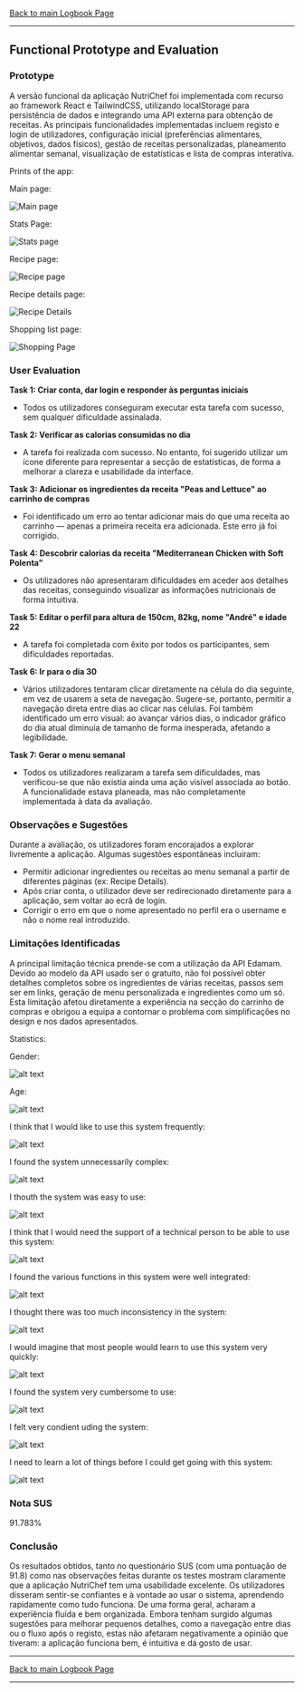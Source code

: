 [Back to main Logbook Page](../hci_logbook.md)

---

## Functional Prototype and Evaluation

### Prototype

A versão funcional da aplicação NutriChef foi implementada com recurso ao framework React e TailwindCSS, utilizando localStorage para persistência de dados e integrando uma API externa para obtenção de receitas. As principais funcionalidades implementadas incluem registo e login de utilizadores, configuração inicial (preferências alimentares, objetivos, dados físicos), gestão de receitas personalizadas, planeamento alimentar semanal, visualização de estatísticas e lista de compras interativa.

Prints of the app:

Main page:

![Main page](mainPage.png)

Stats Page:

![Stats page](statsPage.png)

Recipe page:

![Recipe page](recipePage.png)

Recipe details page:

![Recipe Details](recipeDetails.png)

Shopping list page:

![Shopping Page](shoppingPage.png)

### User Evaluation

**Task 1: Criar conta, dar login e responder às perguntas iniciais**

* Todos os utilizadores conseguiram executar esta tarefa com sucesso, sem qualquer dificuldade assinalada.

**Task 2: Verificar as calorias consumidas no dia**

* A tarefa foi realizada com sucesso. No entanto, foi sugerido utilizar um ícone diferente para representar a secção de estatísticas, de forma a melhorar a clareza e usabilidade da interface.

**Task 3: Adicionar os ingredientes da receita "Peas and Lettuce" ao carrinho de compras**

* Foi identificado um erro ao tentar adicionar mais do que uma receita ao carrinho — apenas a primeira receita era adicionada. Este erro já foi corrigido.

**Task 4: Descobrir calorias da receita "Mediterranean Chicken with Soft Polenta"**

* Os utilizadores não apresentaram dificuldades em aceder aos detalhes das receitas, conseguindo visualizar as informações nutricionais de forma intuitiva.

**Task 5: Editar o perfil para altura de 150cm, 82kg, nome "André" e idade 22**

* A tarefa foi completada com êxito por todos os participantes, sem dificuldades reportadas.

**Task 6: Ir para o dia 30**

* Vários utilizadores tentaram clicar diretamente na célula do dia seguinte, em vez de usarem a seta de navegação. Sugere-se, portanto, permitir a navegação direta entre dias ao clicar nas células. Foi também identificado um erro visual: ao avançar vários dias, o indicador gráfico do dia atual diminuía de tamanho de forma inesperada, afetando a legibilidade.

**Task 7: Gerar o menu semanal**

* Todos os utilizadores realizaram a tarefa sem dificuldades, mas verificou-se que não existia ainda uma ação visível associada ao botão. A funcionalidade estava planeada, mas não completamente implementada à data da avaliação.

### Observações e Sugestões

Durante a avaliação, os utilizadores foram encorajados a explorar livremente a aplicação. Algumas sugestões espontâneas incluíram:

* Permitir adicionar ingredientes ou receitas ao menu semanal a partir de diferentes páginas (ex: Recipe Details).
* Após criar conta, o utilizador deve ser redirecionado diretamente para a aplicação, sem voltar ao ecrã de login.
* Corrigir o erro em que o nome apresentado no perfil era o username e não o nome real introduzido.

### Limitações Identificadas

A principal limitação técnica prende-se com a utilização da API Edamam. Devido ao modelo da API usado ser o gratuito, não foi possível obter detalhes completos sobre os ingredientes de várias receitas, passos sem ser em links, geração de menu personalizada e ingredientes como um só. Esta limitação afetou diretamente a experiência na secção do carrinho de compras e obrigou a equipa a contornar o problema com simplificações no design e nos dados apresentados.

Statistics:

Gender:

![alt text](gender.png)

Age:

![alt text](age.png)

I think  that I would like to use this system frequently:

![alt text](<i think that i would like to use this system frequently.png>)

I found the system unnecessarily complex:

![alt text](<i found the system unnecessarily complex.jpg>)

I thouth the system was easy to use:

![alt text](<i thouth the system was easy to use.jpg>)

I think that I would need the support of a technical person to be able to use this system:

![alt text](<i think that i would need the support of a technical person to be abel to use this system.jpg>)

I found the various functions in this system were well integrated:

![alt text](<i found the various functions in this system were well integrated.jpg>)

I thought there was too much inconsistency in the system:

![alt text](<i thought there was too much inconsistency in the system.jpg>)

I would imagine that most people would learn to use this system very quickly:

![alt text](<i would imagine that most people would learn to use this system very quickly.png>)

I found the system very cumbersome to use:

![alt text](<i found the system very cumbersome to use.png>)

I felt very condient uding the system:

![alt text](<i felt very condient uding the system.png>)

I need to learn a lot of things before I could get going with this system:

![alt text](<i need to learn a lot of things before i could get going with this system.png>)

### Nota SUS

91.783%

### Conclusão

Os resultados obtidos, tanto no questionário SUS (com uma pontuação de 91.8) como nas observações feitas durante os testes mostram claramente que a aplicação NutriChef tem uma usabilidade excelente. Os utilizadores disseram sentir-se confiantes e à vontade ao usar o sistema, aprendendo rapidamente como tudo funciona. De uma forma geral, acharam a experiência fluída e bem organizada. Embora tenham surgido algumas sugestões para melhorar pequenos detalhes, como a navegação entre dias ou o fluxo após o registo, estas não afetaram negativamente a opinião que tiveram: a aplicação funciona bem, é intuitiva e dá gosto de usar.

---

[Back to main Logbook Page](../hci_logbook.md)

---
